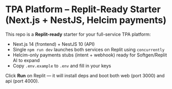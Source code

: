 
# TPA Platform – Replit-Ready Starter (Next.js + NestJS, Helcim payments)

This repo is a **Replit-ready** starter for your full-service TPA platform:
- Next.js 14 (frontend) + NestJS 10 (API)
- Single `npm run dev` launches both services on Replit using `concurrently`
- Helcim-only payments stubs (intent + webhook) ready for Softgen/Replit AI to expand
- Copy `.env.example` to `.env` and fill in your keys

Click **Run** on Replit — it will install deps and boot both web (port 3000) and api (port 4000).
